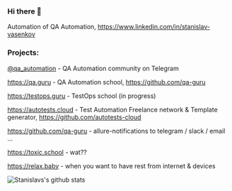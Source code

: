 ### Hi there 👋

Automation of QA Automation, https://www.linkedin.com/in/stanislav-vasenkov

### Projects: 
[@qa_automation](https://t.me/qa_automation) - QA Automation community on Telegram

https://qa.guru - QA Automation school, https://github.com/qa-guru

https://testops.guru - TestOps school (in progress)

https://autotests.cloud - Test Automation Freelance network & Template generator, https://github.com/autotests-cloud

https://github.com/qa-guru - allure-notifications to telegram / slack / email ...

https://toxic.school - wat??

https://relax.baby - when you want to have rest from internet & devices

<!--
**svasenkov/svasenkov** is a ✨ _special_ ✨ repository because its `README.md` (this file) appears on your GitHub profile.

Here are some ideas to get you started:

- 🔭 I’m currently working on ...
- 🌱 I’m currently learning ...
- 👯 I’m looking to collaborate on ...
- 🤔 I’m looking for help with ...
- 💬 Ask me about ...
- 📫 How to reach me: ...
- 😄 Pronouns: ...
- ⚡ Fun fact: ...
-->
![Stanislavs's github stats](https://github-readme-stats.vercel.app/api?username=svasenkov&show_icons=true&theme=radical)
